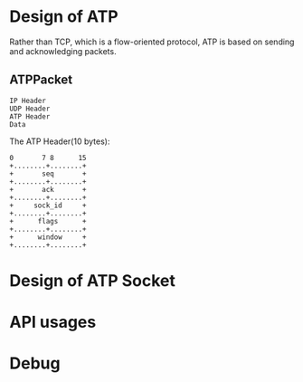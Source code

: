 # Design of ATP
Rather than TCP, which is a flow-oriented protocol, ATP is based on sending and acknowledging packets.

## ATPPacket

    IP Header
    UDP Header
    ATP Header
    Data

The ATP Header(10 bytes):
    
    0       7 8      15
    +........+........+
    +       seq       +
    +........+........+
    +       ack       +
    +........+........+
    +     sock_id     +
    +........+........+
    +      flags      +
    +........+........+
    +      window     +
    +........+........+


# Design of ATP Socket


# API usages

# Debug


